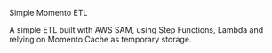 Simple Momento ETL

A simple ETL built with AWS SAM, using Step Functions, Lambda and relying on Momento Cache as temporary storage.

